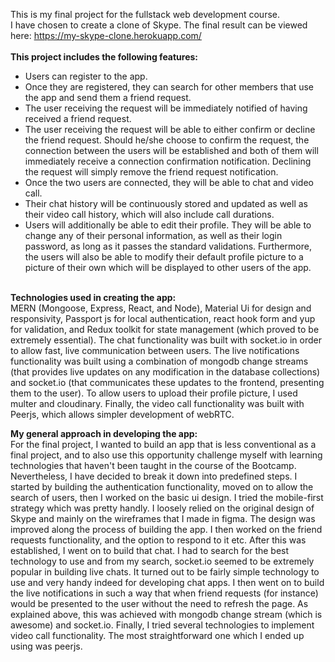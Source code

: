 This is my final project for the fullstack web development course. <br />
I have chosen to create a clone of Skype. The final result can be viewed here: https://my-skype-clone.herokuapp.com/<br />
<br />
**This project includes the following features:** <br />

- Users can register to the app. <br />
- Once they are registered, they can search for other members that use the app and send them a friend request. <br />
- The user receiving the request will be immediately notified of having received a friend request. <br />
- The user receiving the request will be able to either confirm or decline the friend request. Should he/she choose to confirm the request, the connection between the users will be established and both of them will immediately receive a connection confirmation notification. Declining the request will simply remove the friend request notification. <br />
- Once the two users are connected, they will be able to chat and video call. <br />
- Their chat history will be continuously stored and updated as well as their video call history, which will also include call durations. <br />
- Users will additionally be able to edit their profile. They will be able to change any of their personal information, as well as their login password, as long as it passes the standard validations. Furthermore, the users will also be able to modify their default profile picture to a picture of their own which will be displayed to other users of the app.
  <br />
  <br />

**Technologies used in creating the app:** <br />
MERN (Mongoose, Express, React, and Node), Material Ui for design and responsivity, Passport js for local authentication, react hook form and yup for validation, and Redux toolkit for state management (which proved to be extremely essential). The chat functionality was built with socket.io in order to allow fast, live communication between users. The live notifications functionality was built using a combination of mongodb change streams (that provides live updates on any modification in the database collections) and socket.io (that communicates these updates to the frontend, presenting them to the user). To allow users to upload their profile picture, I used multer and cloudinary. Finally, the video call functionality was built with Peerjs, which allows simpler development of webRTC.
<br />

**My general approach in developing the app:** <br />
For the final project, I wanted to build an app that is less conventional as a final project, and to also use this opportunity challenge myself with learning technologies that haven't been taught in the course of the Bootcamp. Nevertheless, I have decided to break it down into predefined steps. I started by building the authentication functionality, moved on to allow the search of users, then I worked on the basic ui design. I tried the mobile-first strategy which was pretty handly. I loosely relied on the original design of Skype and mainly on the wireframes that I made in figma. The design was improved along the process of building the app. I then worked on the friend requests functionality, and the option to respond to it etc. After this was established, I went on to build that chat. I had to search for the best technology to use and from my search, socket.io seemed to be extremely popular in building live chats. It turned out to be fairly simple technology to use and very handy indeed for developing chat apps. I then went on to build the live notifications in such a way that when friend requests (for instance) would be presented to the user without the need to refresh the page. As explained above, this was achieved with mongodb change stream (which is awesome) and socket.io. Finally, I tried several technologies to implement video call functionality. The most straightforward one which I ended up using was peerjs.
